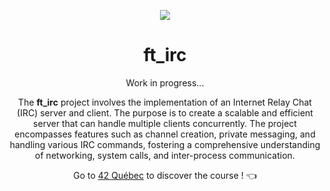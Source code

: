 <p align="center">
  <img src="https://github.com/LaOuede/42-project-badges/blob/main/badges/ft_irce.png" />
</p>

<h1 align=center>ft_irc</h1>

<p align=center>
Work in progress...
</p>

<div align=center>

The <b>ft_irc</b> project involves the implementation of an Internet Relay Chat (IRC) server and client.
The purpose is to create a scalable and efficient server that can handle multiple clients concurrently.
The project encompasses features such as channel creation, private messaging, and handling various IRC commands,
fostering a comprehensive understanding of networking, system calls, and inter-process communication.

</div>

<div align="center">

Go to [42 Québec](https://42quebec.com/) to discover the course ! 👈
</div>
